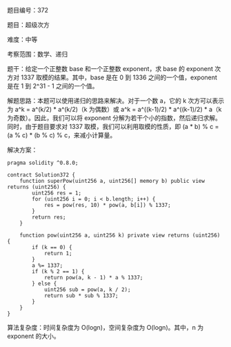 题目编号：372

题目：超级次方

难度：中等

考察范围：数学、递归

题干：给定一个正整数 base 和一个正整数 exponent，求 base 的 exponent 次方对 1337 取模的结果。其中，base 是在 0 到 1336 之间的一个值，exponent 是在 1 到 2^31 - 1 之间的一个值。

解题思路：本题可以使用递归的思路来解决。对于一个数 a，它的 k 次方可以表示为 a^k = a^(k/2) * a^(k/2)（k 为偶数）或 a^k = a^((k-1)/2) * a^((k-1)/2) * a（k 为奇数）。因此，我们可以将 exponent 分解为若干个小的指数，然后递归求解。同时，由于题目要求对 1337 取模，我们可以利用取模的性质，即 (a * b) % c = (a % c) * (b % c) % c，来减小计算量。

解决方案：

```solidity
pragma solidity ^0.8.0;

contract Solution372 {
    function superPow(uint256 a, uint256[] memory b) public view returns (uint256) {
        uint256 res = 1;
        for (uint256 i = 0; i < b.length; i++) {
            res = pow(res, 10) * pow(a, b[i]) % 1337;
        }
        return res;
    }

    function pow(uint256 a, uint256 k) private view returns (uint256) {
        if (k == 0) {
            return 1;
        }
        a %= 1337;
        if (k % 2 == 1) {
            return pow(a, k - 1) * a % 1337;
        } else {
            uint256 sub = pow(a, k / 2);
            return sub * sub % 1337;
        }
    }
}
```

算法复杂度：时间复杂度为 O(logn)，空间复杂度为 O(logn)。其中，n 为 exponent 的大小。